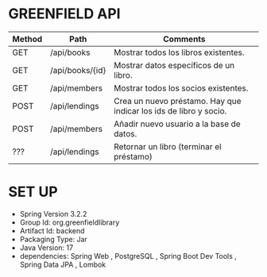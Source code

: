 # GREENFIELD API

| Method | Path                    | Comments |
|--------|-----------------|----------|
|   GET  | /api/books      | Mostrar todos los libros existentes.   |
|   GET  | /api/books/{id} | Mostrar datos específicos de un libro.   |
|   GET  | /api/members    | Mostrar todos los socios existentes.   |
|   POST | /api/lendings   | Crea un nuevo préstamo. Hay que indicar los ids de libro y socio.   |
|   POST | /api/members    | Añadir nuevo usuario a la base de datos.   |
|   ???  | /api/lendings   | Retornar un libro (terminar el préstamo)   |

# SET UP

- Spring Version 3.2.2 
- Group Id: org.greenfieldlibrary
- Artifact Id: backend
- Packaging Type: Jar
- Java Version: 17
- dependencies: Spring Web , PostgreSQL , Spring Boot Dev Tools , Spring Data JPA , Lombok

